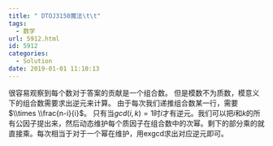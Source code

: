 ```yaml
---
title: " DTOJ3150魔法\t\t"
tags:
  - 数学
url: 5912.html
id: 5912
categories:
  - Solution
date: 2019-01-01 11:10:13
---
```


很容易观察到每个数对于答案的贡献是一个组合数。 但是模数不为质数，模意义下的组合数需要求出逆元来计算。 由于每次我们递推组合数某一行，需要$\\times \\frac{n-i}{i}$。 只有当$gcd(i,k)=1$时$i$才有逆元。我们可以把$i$和$k$的所有公因子提出来，然后动态维护每个质因子在组合数中的次幂。剩下的部分乘的就直接乘。每次相当于对于一个幂在维护，用exgcd求出对应逆元即可。